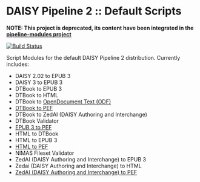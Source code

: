 DAISY Pipeline 2 :: Default Scripts
===================================

**NOTE: This project is deprecated, its content have been integrated in the [pipeline-modules project](https://github.com/daisy/pipeline-modules)**
                                   
[![Build Status](https://travis-ci.org/daisy/pipeline-scripts.png?branch=master)](https://travis-ci.org/daisy/pipeline-scripts)

Script Modules for the default DAISY Pipeline 2 distribution. Currently includes:

- DAISY 2.02 to EPUB 3
- DAISY 3 to EPUB 3
- DTBook to EPUB 3
- DTBook to HTML
- DTBook to [OpenDocument Text (ODF)](http://en.wikipedia.org/wiki/OpenDocument)
- [DTBook to PEF](dtbook-to-pef)
- DTBook to ZedAI (DAISY Authoring and Interchange)
- DTBook Validator
- [EPUB 3 to PEF](epub3-to-pef)
- HTML to DTBook
- HTML to EPUB 3
- [HTML to PEF](html-to-pef)
- NIMAS Fileset Validator
- ZedAI (DAISY Authoring and Interchange) to EPUB 3
- Zedai (DAISY Authoring and Interchange) to HTML
- [ZedAI (DAISY Authoring and Interchange) to PEF](zedai-to-pef)
